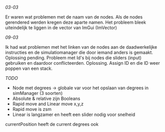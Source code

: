 *03-03*

Er waren wat problemen met de naam van de nodes. Als de nodes gerendered werden kregen deze aparte namen. Het probleem
bleek uiteindelijk te liggen in de vector van ImGui (ImVector)

*09-03*

Ik had wat problemen met het linken van de nodes aan de daadwerkelijke instructies en de simulatiomanager die door iemand anders is gemaakt. Oplossing pending. 
Probleem met Id's bij nodes die sliders (input) gebruiken en daardoor conflicteerden. Oplossing. Assign ID en die ID weer poppen van een stack.

*TODO*

- Node met degrees -> globale var voor het opslaan van degrees in simManager (3 soorten)
- Absolute & relative zijn Booleans
- Rapid move and Linear move x,y,z
- Rapid move is zsm
- Linear is langzamer en heeft een slider nodig voor snelheid

currentPosition heeft de current degrees ook 